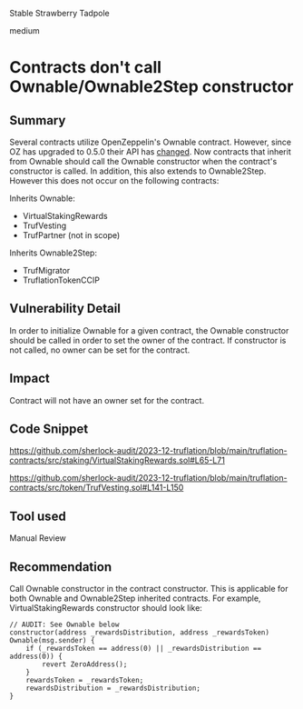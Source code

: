 Stable Strawberry Tadpole

medium

# Contracts don't call Ownable/Ownable2Step constructor

## Summary

Several contracts utilize OpenZeppelin's Ownable contract. However, since OZ has upgraded to 0.5.0 their API has [changed](https://github.com/OpenZeppelin/openzeppelin-contracts/blob/master/CHANGELOG.md#access). Now contracts that inherit from Ownable should call the Ownable constructor when the contract's constructor is called. In addition, this also extends to Ownable2Step. However this does not occur on the following contracts:


Inherits Ownable:
- VirtualStakingRewards
- TrufVesting
- TrufPartner (not in scope)

Inherits Ownable2Step:
- TrufMigrator
- TruflationTokenCCIP

## Vulnerability Detail

In order to initialize Ownable for a given contract, the Ownable constructor should be called in order to set the owner of the contract. If constructor is not called, no owner can be set for the contract.

## Impact

Contract will not have an owner set for the contract.

## Code Snippet

https://github.com/sherlock-audit/2023-12-truflation/blob/main/truflation-contracts/src/staking/VirtualStakingRewards.sol#L65-L71

https://github.com/sherlock-audit/2023-12-truflation/blob/main/truflation-contracts/src/token/TrufVesting.sol#L141-L150

## Tool used

Manual Review

## Recommendation

Call Ownable constructor in the contract constructor. This is applicable for both Ownable and Ownable2Step inherited contracts. For example, VirtualStakingRewards constructor should look like:

```solidity
// AUDIT: See Ownable below
constructor(address _rewardsDistribution, address _rewardsToken) Ownable(msg.sender) {
    if (_rewardsToken == address(0) || _rewardsDistribution == address(0)) {
        revert ZeroAddress();
    }
    rewardsToken = _rewardsToken;
    rewardsDistribution = _rewardsDistribution;
}
```